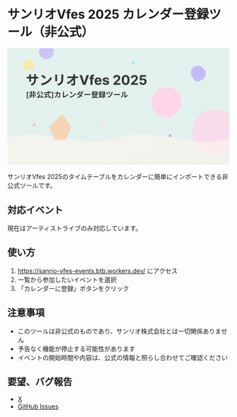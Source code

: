# サンリオVfes 2025 カレンダー登録ツール（非公式）

![サンリオバーチャルフェス タイムテーブルインポーター](public/ogp.png)

サンリオVfes 2025のタイムテーブルをカレンダーに簡単にインポートできる非公式ツールです。

## 対応イベント
現在はアーティストライブのみ対応しています。

## 使い方

1. https://sanrio-vfes-events.btb.workers.dev/ にアクセス
2. 一覧から参加したいイベントを選択
3. 「カレンダーに登録」ボタンをクリック

## 注意事項

- このツールは非公式のものであり、サンリオ株式会社とは一切関係ありません
- 予告なく機能が停止する可能性があります
- イベントの開始時間や内容は、公式の情報と照らし合わせてご確認ください

## 要望、バグ報告

* [X](https://x.com/tktcorporation)
* [GitHub Issues](https://github.com/sanrio-vfes-calendar-importer/sanrio-vfes-calendar-importer/issues)

